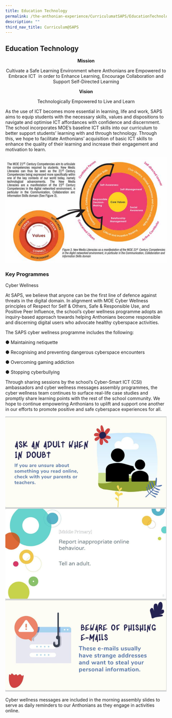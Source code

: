 ```yaml
---
title: Education Technology
permalink: /the-anthonian-experience/CurriculumatSAPS/EducationTechnology/
description: ""
third_nav_title: Curriculum@SAPS
---
```

## Education Technology 

**<center>Mission</center>**

<center>Cultivate a Safe Learning Environment where Anthonians are Empowered to Embrace ICT  in order to Enhance Learning, Encourage Collaboration and Support Self-Directed Learning</center>

**<center>Vision</center>**

<center>Technologically Empowered to Live and Learn</center>

As the use of ICT becomes more essential in learning, life and work, SAPS aims to equip students with the necessary skills, values and dispositions to navigate and optimise ICT affordances with confidence and discernment. The school incorporates MOE’s baseline ICT skills into our curriculum to better support students’ learning with and through technology. Through this, we hope to facilitate Anthonians’ acquisition of basic ICT skills to enhance the quality of their learning and increase their engagement and motivation to learn.

![](/images/educationtech.png)

### Key Programmes


Cyber Wellness

  

At SAPS, we believe that anyone can be the first line of defence against threats in the digital domain. In alignment with MOE Cyber Wellness principles of Respect for Self & Others, Safe & Responsible Use, and Positive Peer Influence, the school’s cyber wellness programme adopts an inquiry-based approach towards helping Anthonians become responsible and discerning digital users who advocate healthy cyberspace activities. 

  

The SAPS cyber wellness programme includes the following:

● Maintaining netiquette

● Recognising and preventing dangerous cyberspace encounters

● Overcoming gaming addiction

● Stopping cyberbullying

Through sharing sessions by the school’s Cyber-Smart ICT (CSI) ambassadors and cyber wellness messages assembly programmes, the cyber wellness team continues to surface real-life case studies and promptly share learning points with the rest of the school community. We hope to continue empowering Anthonians to uplift and support one another in our efforts to promote positive and safe cyberspace experiences for all.

![](/images/image6.jpg)

Cyber wellness messages are included in the morning assembly slides to serve as daily reminders to our Anthonians as they engage in activities online.


